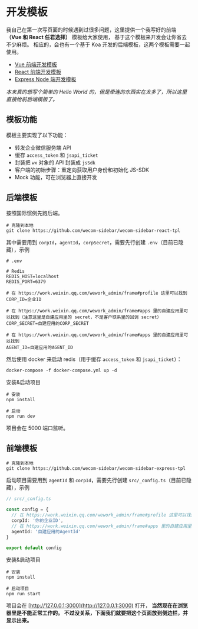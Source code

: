 # 开发模板

我自己在第一次写页面的时候遇到过很多问题，这里提供一个我写好的前端 **（Vue 和 React 任君选择）** 模板给大家使用，
基于这个模板来开发会让你省去不少麻烦。
相应的，会也有一个基于 Koa 开发的后端模板，这两个模板需要一起使用。

* [Vue 前端开发模板](https://github.com/wecom-sidebar/wecom-sidebar-vue-tpl)
* [React 前端开发模板](https://github.com/wecom-sidebar/wecom-sidebar-react-tpl)
* [Express Node 端开发模板](https://github.com/wecom-sidebar/wecom-sidebar-express-tpl)

*本来真的想写个简单的 Hello World 的，但是牵连的东西实在太多了，所以这里直接给前后端模板了。*

## 模板功能

模板主要实现了以下功能：

* 转发企业微信服务端 API
* 缓存 `access_token` 和 `jsapi_ticket`
* 封装把 `wx` 对象的 API 封装成 `jsSdk`
* 客户端的初始步骤：重定向获取用户身份和初始化 JS-SDK
* Mock 功能，可在浏览器上直接开发

## 后端模板

按照国际惯例先跑后端。

```shell
# 克隆到本地
git clone https://github.com/wecom-sidebar/wecom-sidebar-react-tpl
```

其中需要用到 `corpId`，`agentId`，`corpSecret`，需要先行创建 `.env`（目前已隐藏），示例

```shell
# .env

# Redis
REDIS_HOST=localhost
REDIS_PORT=6379

# 在 https://work.weixin.qq.com/wework_admin/frame#profile 这里可以找到
CORP_ID=企业ID

# 在 https://work.weixin.qq.com/wework_admin/frame#apps 里的自建应用里可以找到（注意这里是自建应用里的 secret，不是客户联系里的回调 secret）
CORP_SECRET=自建应用的CORP_SECRET

# 在 https://work.weixin.qq.com/wework_admin/frame#apps 里的自建应用里可以找到
AGENT_ID=自建应用的AGENT_ID
```

然后使用 docker 来启动 redis（用于缓存 `access_token` 和 `jsapi_ticket`）：

```shell
docker-compose -f docker-compose.yml up -d
```

安装&启动项目

```shell
# 安装
npm install

# 启动
npm run dev
```

项目会在 5000 端口监听。

## 前端模板

```shell
# 克隆到本地
git clone https://github.com/wecom-sidebar/wecom-sidebar-express-tpl
```

启动项目需要用到 `agentId` 和 `corpId`，需要先行创建 `src/_config.ts`（目前已隐藏），示例

```ts
// src/_config.ts

const config = {
  // 在 https://work.weixin.qq.com/wework_admin/frame#profile 这里可以找到
  corpId: '你的企业ID',
  // 在 https://work.weixin.qq.com/wework_admin/frame#apps 里的自建应用里可以找到
  agentId: '自建应用的AgentId'
}

export default config
```

安装&启动项目

```shell
# 安装
npm install

# 启动项目
npm run start
```

项目会在 [http://127.0.0.1:3000](http://127.0.0.1:3000) 打开， **当然现在在浏览器里是不能正常工作的。
不过没关系，下面我们就要把这个页面放到侧边栏，并显示出来。**
